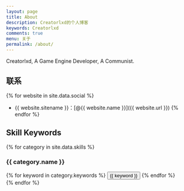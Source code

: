 ```yaml
---
layout: page
title: About
description: Creatorlxd的个人博客
keywords: Creatorlxd
comments: true
menu: 关于
permalink: /about/
---
```


Creatorlxd,
A Game Engine Developer,
A Communist.

## 联系

{% for website in site.data.social %}
* {{ website.sitename }}：[@{{ website.name }}]({{ website.url }})
{% endfor %}

## Skill Keywords

{% for category in site.data.skills %}
### {{ category.name }}
<div class="btn-inline">
{% for keyword in category.keywords %}
<button class="btn btn-outline" type="button">{{ keyword }}</button>
{% endfor %}
</div>
{% endfor %}
